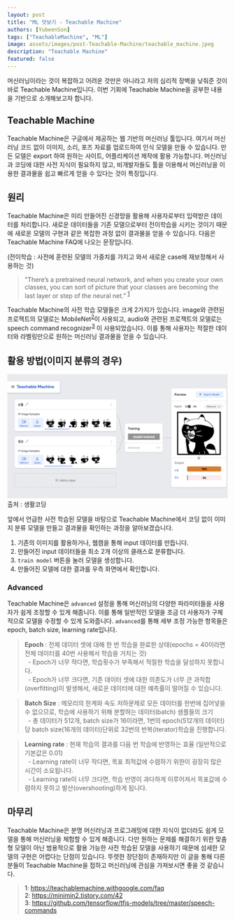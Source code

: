 ```yaml
---
layout: post
title: "ML 맛보기 - Teachable Machine"
authors: [YubeenSon]
tags: ["TeachableMachine", "ML"]
image: assets/images/post-Teachable-Machine/teachable_machine.jpeg
description: "Teachable Machine"
featured: false
---
```

머신러닝이라는 것이 복잡하고 어려운 것만은 아니라고 저의 심리적 장벽을 낮춰준 것이 바로 Teachable Machine입니다. 이번 기회에 Teachable Machine을 공부한 내용을 기반으로 소개해보고자 합니다.  

## Teachable Machine  

Teachable Machine은 구글에서 제공하는 웹 기반의 머신러닝 툴입니다. 여기서 머신러닝 코드 없이 이미지, 소리, 포즈 자료를 업로드하여 인식 모델을 만들 수 있습니다. 만든 모델은 export 하여 원하는 사이트, 어플리케이션 제작에 활용 가능합니다. 머신러닝과 코딩에 대한 사전 지식이 필요하지 않고, 비개발자들도 툴을 이용해서 머신러닝을 이용한 결과물을 쉽고 빠르게 얻을 수 있다는 것이 특징입니다.   

## 원리  

Teachable Machine은 미리 만들어진 신경망을 활용해 사용자로부터 입력받은 데이터를 처리합니다. 새로운 데이터들을 기존 모델으로부터 전이학습을 시키는 것이기 때문에 새로운 모델의 구현과 같은 복잡한 과정 없이 결과물을 얻을 수 있습니다. 다음은 Teachable Machine FAQ에 나오는 문장입니다.

(전이학습 : 사전에 훈련된 모델의 가중치를 가지고 와서 새로운 case에 재보정해서 사용하는 것)

>"There’s a pretrained neural network, and when you create your own classes, you can sort of picture that your classes are becoming the last layer or step of the neural net.” <sup>[1](#footnote_1)</sup>

Teachable Machine의 사전 학습 모델들은 크게 2가지가 있습니다. 
image와 관련된 프로젝트의 모델로는 MobileNet<sup>[2](#footnote_2)</sup>이 사용되고, audio와 관련된 프로젝트의 모델로는 speech command recognizer<sup>[3](#footnote_3)</sup> 이 사용되었습니다. 이를 통해 사용자는 적절한 데이터와 라벨링만으로 원하는 머신러닝 결과물을 얻을 수 있습니다. 

## 활용 방법(이미지 분류의 경우)

![teachable_machine_page.jpeg](../assets/images/post-Teachable-Machine/teachable_machine_page.jpeg)
출처 : 생활코딩  

앞에서 언급한 사전 학습된 모델을 바탕으로 Teachable Machine에서 코딩 없이 이미지 분류 모델을 만들고 결과물을 확인하는 과정을 알아보겠습니다.

1. 기존의 이미지를 활용하거나, 웹캠을 통해 input 데이터를 만듭니다.
2. 만들어진 input 데이터들을 최소 2개 이상의 클래스로 분류합니다. 
3. `train model` 버튼을 눌러 모델을 생성합니다.
4. 만들어진 모델에 대한 결과를 우측 화면에서 확인합니다. 

### Advanced
 
Teachable Machine은 `advanced` 설정을 통해  머신러닝의 다양한 파라미터들을 사용자가 쉽게 조정할 수 있게 해줍니다. 이를 통해 일반적인 모델을 조금 더 사용자가 구체적으로 모델을 수정할 수 있게 도와줍니다. `advanced`를 통해 세부 조정 가능한 항목들은 epoch, batch size, learning rate입니다.  

> **Epoch** : 전체 데이터 셋에 대해 한 번 학습을 완료한 상태(epochs = 40이라면 전체 데이터를 40번 사용해서 학습을 거치는 것)  
&nbsp;&nbsp;- Epoch가 너무 작다면, 학습횟수가 부족해서 적절한 학습을 달성하지 못합니다.  
&nbsp;&nbsp;- Epoch가 너무 크다면, 기존 데이터 셋에 대한 의존도가 너무 큰 과적합(overfitting)이 발생해서, 새로운 데이터에 대한 예측률이 떨어질 수 있습니다.

> **Batch Size** : 메모리의 한계와 속도 저하문제로 모든 데이터를 한번에 집어넣을 수 없으므로, 학습에 사용하기 위해 분할하는 데이터(batch) 샘플들의 크기  
&nbsp;&nbsp;- 총 데이터가 512개, batch size가 16이라면, 1번의 epoch(512개의 데이터) 당 batch size(16개의 데이터)단위로 32번의 반복(iterator)학습을 진행합니다.

> **Learning rate** : 현재 학습의 결과를 다음 번 학습에 반영하는 효율 (일반적으로 기본값은 0.01)  
&nbsp;&nbsp;- Learning rate이 너무 작다면, 목표 최적값에 수렴하기 위한이 굉장히 많은 시간이 소요됩니다.  
&nbsp;&nbsp;- Learning rate이 너무 크다면, 학습 반영이 과다하게 이루어져서 목표값에 수렴하지 못하고 발산(overshooting)하게 됩니다. 

## 마무리

Teachable Machine은 분명 머신러닝과 프로그래밍에 대한 지식이 없더라도 쉽게 모델을 통해 머신러닝을 체험할 수 있게 해줍니다. 다만 원하는 문제를 해결하기 위한 맞춤형 모델이 아닌 범용적으로 활용 가능한 사전 학습된 모델을 사용하기 때문에 섬세한 모델의 구현은 어렵다는 단점이 있습니다. 뚜렷한 장단점이 존재하지만 이 글을 통해 다른 분들이 Teachable Machine을 접하고 머신러닝에 관심을 가져보시면 좋을 것 같습니다.


> <a name="footnote_1">1</a>: https://teachablemachine.withgoogle.com/faq  
> <a name="footnote_2">2</a>: https://minimin2.tistory.com/42  
> <a name="footnote_3">3</a>: https://github.com/tensorflow/tfjs-models/tree/master/speech-commands
